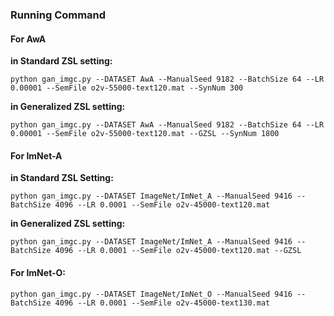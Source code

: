 ### Running Command


#### For AwA

**in Standard ZSL setting:**
```
python gan_imgc.py --DATASET AwA --ManualSeed 9182 --BatchSize 64 --LR 0.00001 --SemFile o2v-55000-text120.mat --SynNum 300
```
**in Generalized ZSL setting:**
```
python gan_imgc.py --DATASET AwA --ManualSeed 9182 --BatchSize 64 --LR 0.00001 --SemFile o2v-55000-text120.mat --GZSL --SynNum 1800
```

#### For ImNet-A

**in Standard ZSL Setting:**
```
python gan_imgc.py --DATASET ImageNet/ImNet_A --ManualSeed 9416 --BatchSize 4096 --LR 0.0001 --SemFile o2v-45000-text120.mat
```

**in Generalized ZSL setting:**
```
python gan_imgc.py --DATASET ImageNet/ImNet_A --ManualSeed 9416 --BatchSize 4096 --LR 0.0001 --SemFile o2v-45000-text120.mat --GZSL
```

#### For ImNet-O:
```
python gan_imgc.py --DATASET ImageNet/ImNet_O --ManualSeed 9416 --BatchSize 4096 --LR 0.0001 --SemFile o2v-45000-text130.mat
```